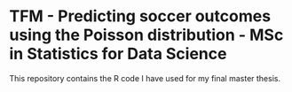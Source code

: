 # TFM - Predicting soccer outcomes using the Poisson distribution - MSc in Statistics for Data Science
This repository contains the R code I have used for my final master thesis.
